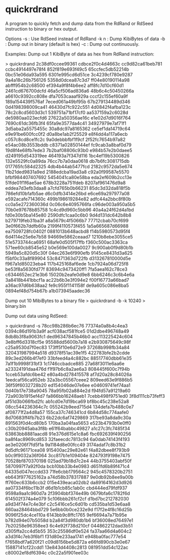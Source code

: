 # quickrdrand
A program to quickly fetch and dump data from the RdRand or RdSeed instruction to binary or hex output.

Options
  -s    : Use RdSeed instead of RdRand
  -k n  : Dump <n> KibiBytes of data
  -b    : Dump out in binary (default is hex)
  -c    : Dump out continuously.
  
Examples:
Dump out 1 KibiByte of data as hex from RdRand instruction:

\> quickrdrand
2c38df0ccee99361 cdbce2f0c4d4663c cc9d82ca61beb781 ccbc4914497e78f4
852f819e693f49c5 65ccfec5db52214b 0bc51e06da93a595 6301e995cd6d51ce
3c4239cf780e9287 9a4a18c26b756126 5358d0dcea87c3d7 ff04e80190114a98
abfff954b2c68500 ef394a9f8f4b6ee2 aff8fc7d10cf60d1 2461cd676700dcfd
46a5cf506ad836a6 48b6c4c50450266a a6610c9392cc808e dfa7053caaaf929a
cccf2c155ef60a9f 189a154439f576af 7eced061a49bf95b 67b279134489d346
0d4198398009ca41 46430d7fc922c551 4d0842f4afba123c 78c2c8cd5603d3c1
539751a71bf17cf0 aa537159a2c6028d de5980aa023ecfd6 27622a50356ae16c
e1e02d7d9016f764 7690c61dc36fb3f4 65fa9e3577da4c41 34927979e7af71f1
3d5aba2a5575455c 30a8dc97a8165362 ce5ef1da14719c64 e9e91be600fcc0f2
d0a8be1ab2f25529 e8f4dd4a117a6ecb c057c8cd8ce1fc2c 9a0debbbfbf1f9cf
2f52fc7654b97a82 e54ac08b3553bddb c8371a02850144ef fc9cab3a8baf0d79
19d8f4e68fb7ede3 7b2baf08806c93b0 e984b57e2b0daee5 d249195d543319ee
464193a7f347d116 1bc4ef19b5300826 132e5529fc0a89da 76cc7b7a0daa0618
db7b6fc3081715db 017765fc584d2325 4db4b44ab5477fcd 2182c9572da5e674
11b21ded9831a9ed 2188edcba19ad3a8 c92a0f99587e5570 bfbf984407407692
5454041ca80e58ba eda2ef609b2cc13e 51fde01f1f6ae5ae 678b3228a751fdeb
8207af961476d9a8 eddea7d3efb3daa8 a7cfd765b0b66231 85dc3d32da818f5b
786efd10bfafb5ae d6c0dfb3414e26bd e6ce69a297977a08 e592acafe714360c
499b198619284e82 adfc44a2bbc8f80b cc0a5e272360036d 0c06c6e4095766fa
c96de003a950a5b5 70b0e97678b85758 1c4cd9d960c5bb96 40a4a24f62d4a1bd
fd0e30b5ba145e80 2590dfc1caa0c6b0 9d4d131dc642b8b8 b279719feb31ba3f
a8a5679c4f5066b7 77712cbab70cf699 3e0f662b7ddfb60a 2199f4110573f455
1a5a665687d66988 ea7509728fc0402f 0881013b648acbd8 f14b5980573d95f4
6d4114e25e6e7b58 94669e5862ceaad7 1210b8ebe3055ce5 51e5733744ca6951
68afe0d505f17ffb f360c500ac3363ca 571ee60cb8545e52 b0e569e100da0027
9c900ab0f9d80b1b 5949a5c820d5c30f 04ec263e6f990efb 9145ce8431d3a625
f5bf0c33a8f89904 53c8471363d722fb d313267810000d5e f967a1d85023eba4
117b425168af6ede 1cb7924a06d725f8 be53f8a5630fd77f 83694c9473420ff1
7fa5aea162c78ce3 c6344652ec21e3b6 15020b2eafe0d9e8 6bb6246c3c6b4e6a
3a8418b441bbcf1a ac22b6b3e3f094e2 f00f16773a66bad7 a36ac97d6b638aa2
fe9c955f1141158f de9a605c086e8ba5 0894ef48d754b67b a1b073945aadec36

Dump out 10 MibiBytes to a binary file
\> quickrdrand -b -k 10240 > binary.bin

Dump out data using RdSeed:

\> quickrdrand -s
78cc98b286b6ec76 77374a0a8b4c4ea3 0394c86d191b3a9f acf038acf581fce5
01d2dbe496748a49 8db8b3f8a9063fc1 ded96347845b46b0 acc113225424c604
3e8bff6d3318cf5e 95588dd5600b7a18 e2b930875649c98f c25a9530d7f0ec83
173ff5f10e6d72e9 37268b998fb34a84 320431987994a518 d9378f51ac39e1f5
422783bfe2b2cdde 89c3ed266b4f7ef0 33bfeed4a4c882bc 88517740dbb61e35
7a1f1b9998f31bf3 1c1746ccbadce885 27a68f3011e6aa6e a23324191daa476d
f1f97b6c8a2ae6a3 808445f600c7f94b 1cceb53afdc6be42 e80a4bd278415578
af7d20a28c84026a 1eedcaf56ca952eb 32a3bc05567ceee2 809eed63e9f886b5
36f59f6032728b20 ed154046de07e6ee e04609741ef74aa1 0d40b17e738a9045
78a95fb02a884e2d f94fd57a91219a60 72a903b1915ef4d7 fa866bb16248aeb1
7cebb498f9751ed0 3f8d111cb73feff3 af51d3b066fbd2fc ab1cd0e7d19bca69
bf8bc45c238e52a8 08cc544236364c7c 055242b9eed715d4 134defa7b488c0e7
af08771f2a4d8a57 155ca37c746341cd 6b84d58c774aafe0 8d70683ff4fb7b23
6b22dc6af7429869 317be93a8da9c30a 891563f0d4cd80b5 170ba3a04faa5653
e523b4793b0e0ff0 c30b20945aba3f8b e61f64babbc49827 a1c27c3fc7485f34
63863bb8881aacd8 91e376d615e1c8a6 fbc692639f490256 ba8f4ac8969cd853
32faeecdc7813c94 6a0dab74143f4193 ae3e0206f7fd5f1a 9a1184d8e00fcc49
3174adaf7c8b31b2 9d5dfc96171cea08 915400ac29e82e61 f4a82dbee8f793b9
b0c9f9032a36f064 3cc817b1e109404e 824793f9198e7475 70528bf870370198
025ad79b18d7c2e4 44b3755403abf50f 5870997f7a92f0da bcb10bb33b4e0983
d651fd6b89f471c4 64335d047eccdd33 71fe6cbb179564c2 945c4578320b2751
eb643f977625162a a74d58b378317887 9e0db92b8ee9a00b ff760ec633b6ccb2
015e439eaca02db2 da89164162d3d926 aa07334f6bc11b3f d6d1b1cb85c1ab0c
cbd444ed79fdf937 9598a9aa1c960d7a 2f3904bbf374e49b 0679bfa6c1782f6d
614502f374a4e079 5c106bbb261cf2cf d1bd7bc212782030 a9d34f74e7c4e3bf
c2c5416ce5c6d01b cd535ba1d53e6aa8 660aa28464bbd729 5e6bb0b0ce232e9d
f17f2e4f8c16d25b 9096f25dc4ce110a 6143bb9c8ffc1765 9ef6694a7a71b95e
b782d94e07b5058d b2a84f3d980db1b6 bf36008ed76497e1 7b20258e96358ee3
6c4e92f738d210cf 044862212dad3b51 d305ffa2cc4d5b55 353c25586df0e524
fa37aa66d4a604c2 a3d3f4c7eb3f6bf1 f31d80e233aa1741 e948ba0fac777e54
f7658bdf7a620f21 c09d8156be5d872a e66fd890cb3e0e67 15887141cf22cdd1
13e843d4408c2813 081951dd54c122ac c80002ef8df6394c c0c22a5f901ee03c

